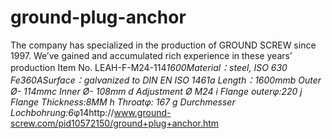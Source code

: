 ground-plug-anchor
==================

The company has specialized in the production of GROUND SCREW since 1997. We’ve gained and accumulated rich experience in these years’ production Item No. LEAH-F-M24-114*1600Material：steel, ISO 630 Fe360ASurface：galvanized to DIN EN ISO 1461a Length：1600mmb Outer Ø- 114mmc Inner Ø- 108mm
d Adjustment Ø M24 i Flange outerφ:220
j Flange Thickness:8MM
h Throatφ: 167
g Durchmesser Lochbohrung:6*φ14http://www.ground-screw.com/pid10572150/ground+plug+anchor.htm